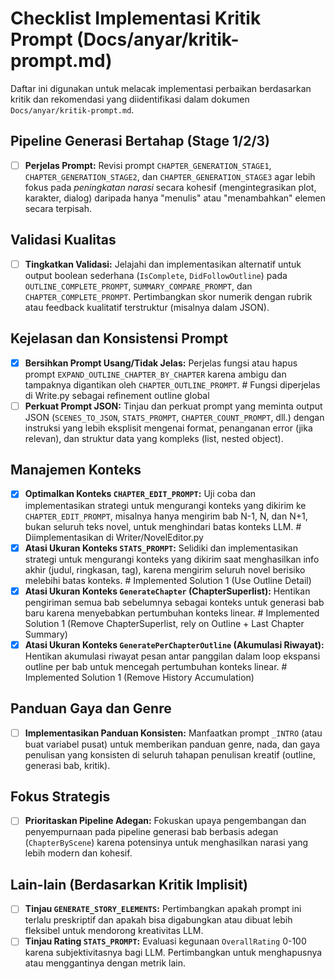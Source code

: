 # Checklist Implementasi Kritik Prompt (Docs/anyar/kritik-prompt.md)

Daftar ini digunakan untuk melacak implementasi perbaikan berdasarkan kritik dan rekomendasi yang diidentifikasi dalam dokumen `Docs/anyar/kritik-prompt.md`.

## Pipeline Generasi Bertahap (Stage 1/2/3)

-   [ ] **Perjelas Prompt:** Revisi prompt `CHAPTER_GENERATION_STAGE1`, `CHAPTER_GENERATION_STAGE2`, dan `CHAPTER_GENERATION_STAGE3` agar lebih fokus pada *peningkatan narasi* secara kohesif (mengintegrasikan plot, karakter, dialog) daripada hanya "menulis" atau "menambahkan" elemen secara terpisah.

## Validasi Kualitas

-   [ ] **Tingkatkan Validasi:** Jelajahi dan implementasikan alternatif untuk output boolean sederhana (`IsComplete`, `DidFollowOutline`) pada `OUTLINE_COMPLETE_PROMPT`, `SUMMARY_COMPARE_PROMPT`, dan `CHAPTER_COMPLETE_PROMPT`. Pertimbangkan skor numerik dengan rubrik atau feedback kualitatif terstruktur (misalnya dalam JSON).

## Kejelasan dan Konsistensi Prompt

-   [x] **Bersihkan Prompt Usang/Tidak Jelas:** Perjelas fungsi atau hapus prompt `EXPAND_OUTLINE_CHAPTER_BY_CHAPTER` karena ambigu dan tampaknya digantikan oleh `CHAPTER_OUTLINE_PROMPT`. # Fungsi diperjelas di Write.py sebagai refinement outline global
-   [ ] **Perkuat Prompt JSON:** Tinjau dan perkuat prompt yang meminta output JSON (`SCENES_TO_JSON`, `STATS_PROMPT`, `CHAPTER_COUNT_PROMPT`, dll.) dengan instruksi yang lebih eksplisit mengenai format, penanganan error (jika relevan), dan struktur data yang kompleks (list, nested object).

## Manajemen Konteks

-   [x] **Optimalkan Konteks `CHAPTER_EDIT_PROMPT`:** Uji coba dan implementasikan strategi untuk mengurangi konteks yang dikirim ke `CHAPTER_EDIT_PROMPT`, misalnya hanya mengirim bab N-1, N, dan N+1, bukan seluruh teks novel, untuk menghindari batas konteks LLM. # Diimplementasikan di Writer/NovelEditor.py
-   [x] **Atasi Ukuran Konteks `STATS_PROMPT`:** Selidiki dan implementasikan strategi untuk mengurangi konteks yang dikirim saat menghasilkan info akhir (judul, ringkasan, tag), karena mengirim seluruh novel berisiko melebihi batas konteks. # Implemented Solution 1 (Use Outline Detail)
-   [x] **Atasi Ukuran Konteks `GenerateChapter` (ChapterSuperlist):** Hentikan pengiriman semua bab sebelumnya sebagai konteks untuk generasi bab baru karena menyebabkan pertumbuhan konteks linear. # Implemented Solution 1 (Remove ChapterSuperlist, rely on Outline + Last Chapter Summary)
-   [x] **Atasi Ukuran Konteks `GeneratePerChapterOutline` (Akumulasi Riwayat):** Hentikan akumulasi riwayat pesan antar panggilan dalam loop ekspansi outline per bab untuk mencegah pertumbuhan konteks linear. # Implemented Solution 1 (Remove History Accumulation)

## Panduan Gaya dan Genre

-   [ ] **Implementasikan Panduan Konsisten:** Manfaatkan prompt `_INTRO` (atau buat variabel pusat) untuk memberikan panduan genre, nada, dan gaya penulisan yang konsisten di seluruh tahapan penulisan kreatif (outline, generasi bab, kritik).

## Fokus Strategis

-   [ ] **Prioritaskan Pipeline Adegan:** Fokuskan upaya pengembangan dan penyempurnaan pada pipeline generasi bab berbasis adegan (`ChapterByScene`) karena potensinya untuk menghasilkan narasi yang lebih modern dan kohesif.

## Lain-lain (Berdasarkan Kritik Implisit)

-   [ ] **Tinjau `GENERATE_STORY_ELEMENTS`:** Pertimbangkan apakah prompt ini terlalu preskriptif dan apakah bisa digabungkan atau dibuat lebih fleksibel untuk mendorong kreativitas LLM.
-   [ ] **Tinjau Rating `STATS_PROMPT`:** Evaluasi kegunaan `OverallRating` 0-100 karena subjektivitasnya bagi LLM. Pertimbangkan untuk menghapusnya atau menggantinya dengan metrik lain.
